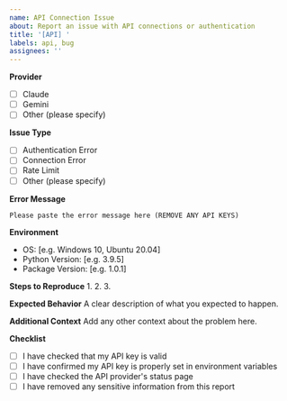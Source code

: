 ```yaml
---
name: API Connection Issue
about: Report an issue with API connections or authentication
title: '[API] '
labels: api, bug
assignees: ''
---
```


**Provider**
- [ ] Claude
- [ ] Gemini
- [ ] Other (please specify)

**Issue Type**
- [ ] Authentication Error
- [ ] Connection Error
- [ ] Rate Limit
- [ ] Other (please specify)

**Error Message**
```
Please paste the error message here (REMOVE ANY API KEYS)
```

**Environment**
- OS: [e.g. Windows 10, Ubuntu 20.04]
- Python Version: [e.g. 3.9.5]
- Package Version: [e.g. 1.0.1]

**Steps to Reproduce**
1. 
2. 
3. 

**Expected Behavior**
A clear description of what you expected to happen.

**Additional Context**
Add any other context about the problem here.

**Checklist**
- [ ] I have checked that my API key is valid
- [ ] I have confirmed my API key is properly set in environment variables
- [ ] I have checked the API provider's status page
- [ ] I have removed any sensitive information from this report 